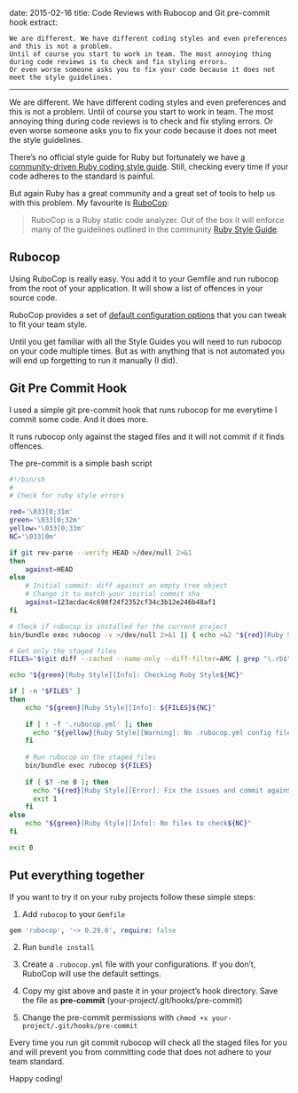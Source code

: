 date: 2015-02-16
title: Code Reviews with Rubocop and Git pre-commit hook
extract:
  >
    We are different. We have different coding styles and even preferences and this is not a problem.
    Until of course you start to work in team. The most annoying thing during code reviews is to check and fix styling errors.
    Or even worse someone asks you to fix your code because it does not meet the style guidelines.
---
We are different. We have different coding styles and even preferences and this is not a problem.
Until of course you start to work in team. The most annoying thing during code reviews is to check and fix styling errors.
Or even worse someone asks you to fix your code because it does not meet the style guidelines.

There’s no official style guide for Ruby but fortunately we have
[a community-driven Ruby coding style guide](https://github.com/bbatsov/ruby-style-guide).
Still, checking every time if your code adheres to the standard is painful.

But again Ruby has a great community and a great set of tools to help us with this problem.
My favourite is [RuboCop](https://github.com/bbatsov/rubocop):

> RuboCop is a Ruby static code analyzer.
> Out of the box it will enforce many of the guidelines outlined in the community [Ruby Style Guide](https://github.com/bbatsov/ruby-style-guide).

## Rubocop

Using RuboCop is really easy. You add it to your Gemfile and run rubocop from the root of your application.
It will show a list of offences in your source code.

RuboCop provides a set of [default configuration options](https://github.com/bbatsov/rubocop/blob/master/config/default.yml)
that you can tweak to fit your team style.

Until you get familiar with all the Style Guides you will need to run rubocop on your code multiple times.
But as with anything that is not automated you will end up forgetting to run it manually (I did).

## Git Pre Commit Hook

I used a simple git pre-commit hook that runs rubocop for me everytime I commit some code. And it does more.

It runs rubocop only against the staged files and it will not commit if it finds offences.

The pre-commit is a simple bash script


```bash
#!/bin/sh
#
# Check for ruby style errors

red='\033[0;31m'
green='\033[0;32m'
yellow='\033[0;33m'
NC='\033[0m'

if git rev-parse --verify HEAD >/dev/null 2>&1
then
	against=HEAD
else
	# Initial commit: diff against an empty tree object
	# Change it to match your initial commit sha
	against=123acdac4c698f24f2352cf34c3b12e246b48af1
fi

# Check if rubocop is installed for the current project
bin/bundle exec rubocop -v >/dev/null 2>&1 || { echo >&2 "${red}[Ruby Style][Fatal]: Add rubocop to your Gemfile"; exit 1; }

# Get only the staged files
FILES="$(git diff --cached --name-only --diff-filter=AMC | grep "\.rb$" | tr '\n' ' ')"

echo "${green}[Ruby Style][Info]: Checking Ruby Style${NC}"

if [ -n "$FILES" ]
then
	echo "${green}[Ruby Style][Info]: ${FILES}${NC}"
	
	if [ ! -f '.rubocop.yml' ]; then
	  echo "${yellow}[Ruby Style][Warning]: No .rubocop.yml config file.${NC}"
	fi
	
	# Run rubocop on the staged files
	bin/bundle exec rubocop ${FILES}
	
	if [ $? -ne 0 ]; then
	  echo "${red}[Ruby Style][Error]: Fix the issues and commit again${NC}"
	  exit 1
	fi
else
	echo "${green}[Ruby Style][Info]: No files to check${NC}"
fi

exit 0
```

## Put everything together

If you want to try it on your ruby projects follow these simple steps:

1. Add `rubocop` to your `Gemfile`
```ruby
gem 'rubocop', '~> 0.29.0', require: false
```

2. Run `bundle install`

3. Create a `.rubocop.yml` file with your configurations. If you don’t, RuboCop will use the default settings.

4. Copy my gist above and paste it in your project’s hook directory. Save the file as __pre-commit__ (your-project/.git/hooks/pre-commit)

5. Change the pre-commit permissions with `chmod +x your-project/.git/hooks/pre-commit`

Every time you run git commit rubocop will check all the staged files for you and will prevent you
from committing code that does not adhere to your team standard.

Happy coding!
